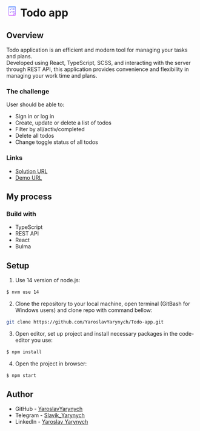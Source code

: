 # <img src="./src/../public/icons/todo-icon.png" alt="Todo Icon" width="30" height="30"> Todo app

## Overview

Todo application is an efficient and modern tool for managing your tasks and plans.<br>
Developed using React, TypeScript, SCSS, and interacting with the server through REST API, this application provides convenience and flexibility in managing your work time and plans.

### The challenge

User should be able to:

- Sign in or log in
- Create, update or delete a list of todos
- Filter by all/activ/completed
- Delete all todos
- Change toggle status of all todos

### Links

- [Solution URL](https://github.com/YaroslavYarynych/Todo-app)
- [Demo URL](https://yaroslavyarynych.github.io/Todo-app/)

## My process

### Build with

- TypeScript
- REST API
- React
- Bulma

## Setup

1. Use 14 version of node.js: <br>

```sh
$ nvm use 14
```

2. Clone the repository to your local machine, open terminal (GitBash for Windows users) and clone repo with command bellow:

```sh
git clone https://github.com/YaroslavYarynych/Todo-app.git
```

3. Open editor, set up project and install necessary packages in the code-editor you use:

```sh
$ npm install
```

4. Open the project in browser:

```sh
$ npm start
```

## Author

- GitHub - [YaroslavYarynych](https://github.com/YaroslavYarynych)
- Telegram - [Slavik_Yarynych](https://t.me/Slavik_Yarynych)
- LinkedIn - [Yaroslav Yarynych](https://www.linkedin.com/in/yaroslav-yarynych-87856722a/)
